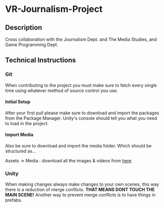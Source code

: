 # VR-Journalism-Project

## Description
Cross collaboration with the Journalism Dept. and The Media Studies, and Game Programming Dept.

## Technical Instructions

### Git

When contributing to the project you must make sure to fetch every single time using whatever method of source control you use.

#### Initial Setup

After your first pull please make sure to download and import the packages from the Package Manager. Unity's console should tell you what you need to load in the project.

#### Import Media

Also be sure to download and import the media folder. Which should be structured as...

Assets -> Media : download all the images & videos from [here](https://drive.google.com/drive/folders/1mg7j1BqTlZJ6SZx6-2vQ6vD2C_bu4B9a "Gore Park, Climate Change Protest ")

### Unity

When making changes always make changes to your own scenes, this way there is a reduction of merge conflicts. **THAT MEANS DONT TOUCH THE MAIN SCENE!** Another way to prevent merge conflicts is to have things in prefabs.
